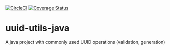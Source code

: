 [![CircleCI](https://circleci.com/gh/Financial-Times/uuid-utils-java.svg?style=svg)](https://circleci.com/gh/Financial-Times/uuid-utils-java) [![Coverage Status](https://coveralls.io/repos/github/Financial-Times/uuid-utils-java/badge.svg?branch=master)](https://coveralls.io/github/Financial-Times/uuid-utils-java?branch=master)

# uuid-utils-java
A java project with commonly used UUID operations (validation, generation)
